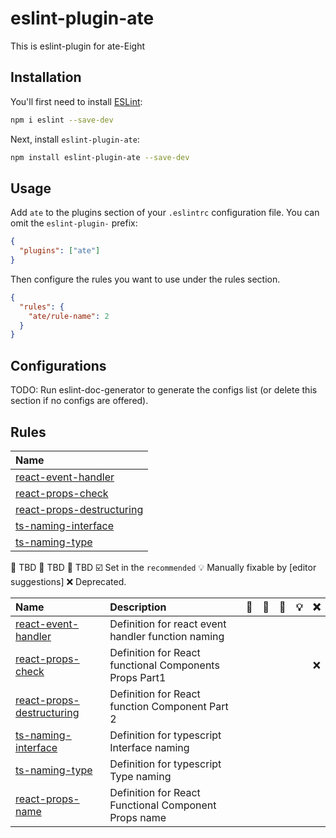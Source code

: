 # eslint-plugin-ate

This is eslint-plugin for ate-Eight

## Installation

You'll first need to install [ESLint](https://eslint.org/):

```sh
npm i eslint --save-dev
```

Next, install `eslint-plugin-ate`:

```sh
npm install eslint-plugin-ate --save-dev
```

## Usage

Add `ate` to the plugins section of your `.eslintrc` configuration file. You can omit the `eslint-plugin-` prefix:

```json
{
  "plugins": ["ate"]
}
```

Then configure the rules you want to use under the rules section.

```json
{
  "rules": {
    "ate/rule-name": 2
  }
}
```

## Configurations

<!-- begin auto-generated configs list -->

TODO: Run eslint-doc-generator to generate the configs list (or delete this section if no configs are offered).

<!-- end auto-generated configs list -->

## Rules

<!-- begin auto-generated rules list -->

| Name                                                                 |
| :------------------------------------------------------------------- |
| [react-event-handler](docs/rules/react-event-handler.md)             |
| [react-props-check](docs/rules/react-props-check.md)                 |
| [react-props-destructuring](docs/rules/react-props-destructuring.md) |
| [ts-naming-interface](docs/rules/ts-naming-interface.md)             |
| [ts-naming-type](docs/rules/ts-naming-type.md)                       |

💼 TBD
🚫 TBD
🏃 TBD
☑️ Set in the `recommended`
💡 Manually fixable by [editor suggestions]
❌ Deprecated.

| Name                                                                                                             | Description                                            | 💼  | 🚫  | 🔧  | 💡  | ❌  |
| :--------------------------------------------------------------------------------------------------------------- | :----------------------------------------------------- | :-- | :-- | :-- | :-- | :-- |
| [react-event-handler](https://github.com/heywon0909/ate/blob/main/docs/rules/react-event-handler.md)             | Definition for react event handler function naming     |     |     |     |     |     |
| [react-props-check](https://github.com/heywon0909/ate/blob/main/docs/rules/react-props-check.md)                 | Definition for React functional Components Props Part1 |     |     |     |     | ❌  |
| [react-props-destructuring](https://github.com/heywon0909/ate/blob/main/docs/rules/react-props-destructuring.md) | Definition for React function Component Part 2         |     |     |     |     |     |
| [ts-naming-interface](https://github.com/heywon0909/ate/blob/main/docs/rules/ts-naming-interface.md)             | Definition for typescript Interface naming             |     |     |     |     |     |
| [ts-naming-type](https://github.com/heywon0909/ate/blob/main/docs/rules/ts-naming-type.md)                       | Definition for typescript Type naming                  |     |     |     |     |     |
| [react-props-name](https://github.com/heywon0909/ate/blob/main/docs/rules/react-props-name.md)                   | Definition for React Functional Component Props name   |     |     |     |     |     |

<!-- end auto-generated rules list -->

<!-- end auto-generated rules list -->
